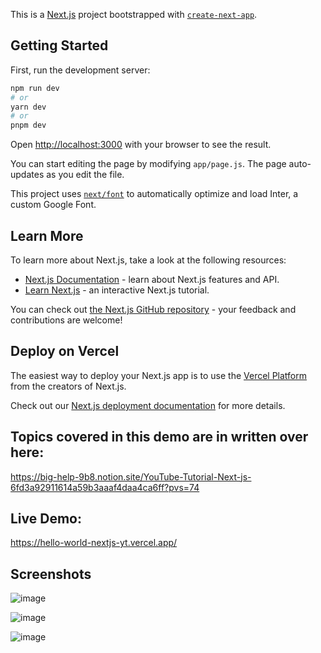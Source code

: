 This is a [Next.js](https://nextjs.org/) project bootstrapped with [`create-next-app`](https://github.com/vercel/next.js/tree/canary/packages/create-next-app).

## Getting Started

First, run the development server:

```bash
npm run dev
# or
yarn dev
# or
pnpm dev
```

Open [http://localhost:3000](http://localhost:3000) with your browser to see the result.

You can start editing the page by modifying `app/page.js`. The page auto-updates as you edit the file.

This project uses [`next/font`](https://nextjs.org/docs/basic-features/font-optimization) to automatically optimize and load Inter, a custom Google Font.

## Learn More

To learn more about Next.js, take a look at the following resources:

- [Next.js Documentation](https://nextjs.org/docs) - learn about Next.js features and API.
- [Learn Next.js](https://nextjs.org/learn) - an interactive Next.js tutorial.

You can check out [the Next.js GitHub repository](https://github.com/vercel/next.js/) - your feedback and contributions are welcome!

## Deploy on Vercel

The easiest way to deploy your Next.js app is to use the [Vercel Platform](https://vercel.com/new?utm_medium=default-template&filter=next.js&utm_source=create-next-app&utm_campaign=create-next-app-readme) from the creators of Next.js.

Check out our [Next.js deployment documentation](https://nextjs.org/docs/deployment) for more details.


## Topics covered in this demo are in written over here: 
https://big-help-9b8.notion.site/YouTube-Tutorial-Next-js-6fd3a92911614a59b3aaaf4daa4ca6ff?pvs=74

## Live Demo:
https://hello-world-nextjs-yt.vercel.app/

## Screenshots
![image](https://github.com/zeelmodi-simform/hello-world-nextjs-yt/assets/102504719/e13a5e0b-8523-4cf8-b5d2-71de86dc9d69)

![image](https://github.com/zeelmodi-simform/hello-world-nextjs-yt/assets/102504719/edea4b9b-3611-478d-8bad-53bec82138e2)

![image](https://github.com/zeelmodi-simform/hello-world-nextjs-yt/assets/102504719/d682ae83-b808-4131-9a22-57f3be1de15c)



